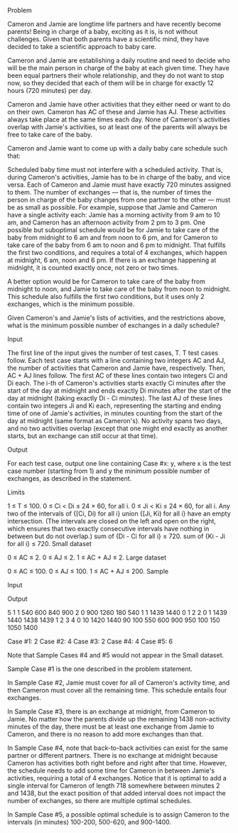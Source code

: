 Problem

Cameron and Jamie are longtime life partners and have recently become parents! Being in charge of a baby, exciting as it is, is not without challenges. Given that both parents have a scientific mind, they have decided to take a scientific approach to baby care.

Cameron and Jamie are establishing a daily routine and need to decide who will be the main person in charge of the baby at each given time. They have been equal partners their whole relationship, and they do not want to stop now, so they decided that each of them will be in charge for exactly 12 hours (720 minutes) per day.

Cameron and Jamie have other activities that they either need or want to do on their own. Cameron has AC of these and Jamie has AJ. These activities always take place at the same times each day. None of Cameron's activities overlap with Jamie's activities, so at least one of the parents will always be free to take care of the baby.

Cameron and Jamie want to come up with a daily baby care schedule such that:

Scheduled baby time must not interfere with a scheduled activity. That is, during Cameron's activities, Jamie has to be in charge of the baby, and vice versa.
Each of Cameron and Jamie must have exactly 720 minutes assigned to them.
The number of exchanges — that is, the number of times the person in charge of the baby changes from one partner to the other — must be as small as possible.
For example, suppose that Jamie and Cameron have a single activity each: Jamie has a morning activity from 9 am to 10 am, and Cameron has an afternoon activity from 2 pm to 3 pm. One possible but suboptimal schedule would be for Jamie to take care of the baby from midnight to 6 am and from noon to 6 pm, and for Cameron to take care of the baby from 6 am to noon and 6 pm to midnight. That fulfills the first two conditions, and requires a total of 4 exchanges, which happen at midnight, 6 am, noon and 6 pm. If there is an exchange happening at midnight, it is counted exactly once, not zero or two times.

A better option would be for Cameron to take care of the baby from midnight to noon, and Jamie to take care of the baby from noon to midnight. This schedule also fulfills the first two conditions, but it uses only 2 exchanges, which is the minimum possible.

Given Cameron's and Jamie's lists of activities, and the restrictions above, what is the minimum possible number of exchanges in a daily schedule?

Input

The first line of the input gives the number of test cases, T. T test cases follow. Each test case starts with a line containing two integers AC and AJ, the number of activities that Cameron and Jamie have, respectively. Then, AC + AJ lines follow. The first AC of these lines contain two integers Ci and Di each. The i-th of Cameron's activities starts exactly Ci minutes after the start of the day at midnight and ends exactly Di minutes after the start of the day at midnight (taking exactly Di - Ci minutes). The last AJ of these lines contain two integers Ji and Ki each, representing the starting and ending time of one of Jamie's activities, in minutes counting from the start of the day at midnight (same format as Cameron's). No activity spans two days, and no two activities overlap (except that one might end exactly as another starts, but an exchange can still occur at that time).

Output

For each test case, output one line containing Case #x: y, where x is the test case number (starting from 1) and y the minimum possible number of exchanges, as described in the statement.

Limits

1 ≤ T ≤ 100.
0 ≤ Ci < Di ≤ 24 × 60, for all i.
0 ≤ Ji < Ki ≤ 24 × 60, for all i.
Any two of the intervals of {[Ci, Di) for all i} union {[Ji, Ki) for all i} have an empty intersection. (The intervals are closed on the left and open on the right, which ensures that two exactly consecutive intervals have nothing in between but do not overlap.)
sum of {Di - Ci for all i} ≤ 720.
sum of {Ki - Ji for all i} ≤ 720.
Small dataset

0 ≤ AC ≤ 2.
0 ≤ AJ ≤ 2.
1 ≤ AC + AJ ≤ 2.
Large dataset

0 ≤ AC ≤ 100.
0 ≤ AJ ≤ 100.
1 ≤ AC + AJ ≤ 200.
Sample


Input 
 	
Output 
 
5
1 1
540 600
840 900
2 0
900 1260
180 540
1 1
1439 1440
0 1
2 2
0 1
1439 1440
1438 1439
1 2
3 4
0 10
1420 1440
90 100
550 600
900 950
100 150
1050 1400

Case #1: 2
Case #2: 4
Case #3: 2
Case #4: 4
Case #5: 6

Note that Sample Cases #4 and #5 would not appear in the Small dataset.

Sample Case #1 is the one described in the problem statement.

In Sample Case #2, Jamie must cover for all of Cameron's activity time, and then Cameron must cover all the remaining time. This schedule entails four exchanges.

In Sample Case #3, there is an exchange at midnight, from Cameron to Jamie. No matter how the parents divide up the remaining 1438 non-activity minutes of the day, there must be at least one exchange from Jamie to Cameron, and there is no reason to add more exchanges than that.

In Sample Case #4, note that back-to-back activities can exist for the same partner or different partners. There is no exchange at midnight because Cameron has activities both right before and right after that time. However, the schedule needs to add some time for Cameron in between Jamie's activities, requiring a total of 4 exchanges. Notice that it is optimal to add a single interval for Cameron of length 718 somewhere between minutes 2 and 1438, but the exact position of that added interval does not impact the number of exchanges, so there are multiple optimal schedules.

In Sample Case #5, a possible optimal schedule is to assign Cameron to the intervals (in minutes) 100-200, 500-620, and 900-1400.
